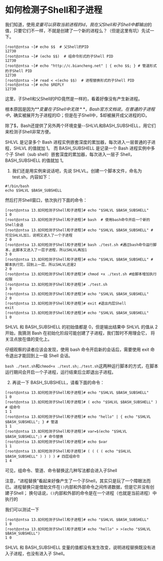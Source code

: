 # 如何检测子Shell和子进程
我们知道，使用$变量可以获取当前进程的id，我在父Shell和子Shell中都输出$的值，只要它们不一样，不就是创建了一个新的进程么？（但是这里有坑）先试一下。
```shell
[root@zntsa ~]# echo $$  # 父Shell的PID
12730
[root@zntsa ~]# (echo $$)  # 组命令形式的子Shell PID
12730
[root@zntsa ~]# echo "http://c.biancheng.net" | { echo $$; } # 管道形式的子Shell PID
12730
[root@zntsa ~]# read < <(echo $$)  # 进程替换形式的子Shell PID
[root@zntsa ~]# echo $REPLY
12730
```
这里，子Shell和父Shell的PID竟然是一样的，看着好像没有产生新进程。

根本原因是因为**$变量在子Shell中无效**， Bash官方文档说，在普通的子进程中，$确实被展开为子进程的ID；但是在子Shell中，$却被展开成父进程的ID。

除了$，Bash还提供了另外两个环境变量--SHLVL和BASH_SUBSHELL，用它们来检测子Shell非常方便。

SHLVL 是记录多个 Bash 进程实例嵌套深度的累加器，每次进入一层普通的子进程，SHLVL 的值就加 1。
而 BASH_SUBSHELL 是记录一个 Bash 进程实例中多个子 Shell（sub shell）嵌套深度的累加器，每次进入一层子 Shell，BASH_SUBSHELL 的值就加 1。

1) 我们还是用实例来说话吧，先说 SHLVL。创建一个脚本文件，命名为 test.sh，内容如下：
```shell
#!/bin/bash
echo $SHLVL $BASH_SUBSHELL
```
然后打开Shell窗口，依次执行下面的命令：
```shell
[root@zntsa 13.如何检测子Shell和子进程]# echo "$SHLVL $BASH_SUBSHELL"
1 0
[root@zntsa 13.如何检测子Shell和子进程]# bash  # 使用bash命令开启一个新的Shell会话
[root@zntsa 13.如何检测子Shell和子进程]# echo "$SHLVL $BASH_SUBSHELL" # 可见SHLVL加1，说明又进入了一个子进程
2 0
[root@zntsa 13.如何检测子Shell和子进程]# bash ./test.sh #通过bash命令运行脚本，此脚本又进入了一层子进程，所以SHLVL再加1
3 0
[root@zntsa 13.如何检测子Shell和子进程]# echo "$SHLVL $BASH_SUBSHELL" # 脚本执行完，回到上一层，所以SHLVL还是2
2 0
[root@zntsa 13.如何检测子Shell和子进程]# chmod +x ./test.sh #给脚本增加执行权限
[root@zntsa 13.如何检测子Shell和子进程]# ./test.sh 
3 0
[root@zntsa 13.如何检测子Shell和子进程]# echo "$SHLVL $BASH_SUBSHELL"
2 0
[root@zntsa 13.如何检测子Shell和子进程]# exit #退出内层Shell
exit
[root@zntsa 13.如何检测子Shell和子进程]# echo "$SHLVL $BASH_SUBSHELL"
1 0

```
SHLVL 和 BASH_SUBSHELL 的初始值都是 0，但是输出结果中 SHLVL 的值从 2 开始，我猜测 Bash 在初始化阶段可能创建了子进程，我们暂时不用理会它，
将关注点放在值的变化上。

仔细观察的读者应该会发现，使用 bash 命令开启新的会话后，需要使用 exit 命令退出才能回到上一级 Shell 会话。

`bash ./test.sh`和`chmod+x ./test.sh;./test.sh`这两种运行脚本的方式，在脚本运行期间会开启一个子进程，运行结束后立即退出子进程。

2) 再说一下 BASH_SUBSHELL，请看下面的命令：
```shell
[root@zntsa 13.如何检测子Shell和子进程]# echo "$SHLVL $BASH_SUBSHELL"
1 0
[root@zntsa 13.如何检测子Shell和子进程]# ( echo "$SHLVL $BASH_SUBSHELL" ) # 组命令
1 1
[root@zntsa 13.如何检测子Shell和子进程]# echo "hello" | { echo "$SHLVL $BASH_SUBSHELL"; } # 管道
1 1
[root@zntsa 13.如何检测子Shell和子进程]# var=$(echo "$SHLVL $BASH_SUBSHELL";) # 命令替换
[root@zntsa 13.如何检测子Shell和子进程]# echo $var 
1 1
[root@zntsa 13.如何检测子Shell和子进程]# ( ( ( ( echo "$SHLVL $BASH_SUBSHELL" ) ) ) ) # 四层组命令
1 4
```
可见，组命令、管道、命令替换这几种写法都会进入子Shell

注意，“进程替换”看起来好像产生了一个子Shell，其实只是玩了一个障眼法而已。进程替换只是借助文件在`()`内部和外部命令之间传递数据，但是它并没有创建子Shell；
换句话说，`()`内部和外部的命令是在一个进程（也就是当前进程）中执行的

我们可以测试一下
```shell
[root@zntsa 13.如何检测子Shell和子进程]# echo "$SHLVL $BASH_SUBSHELL"
1 0
[root@zntsa 13.如何检测子Shell和子进程]# echo "hello" > >(echo "$SHLVL $BASH_SUBSHELL")
1 0
```
SHLVL 和 BASH_SUBSHELL 变量的值都没有发生改变，说明进程替换既没有进入子进程，也没有进入子 Shell。
